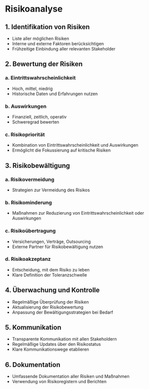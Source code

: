 # Risikoanalyse

## 1. Identifikation von Risiken
- Liste aller möglichen Risiken
- Interne und externe Faktoren berücksichtigen
- Frühzeitige Einbindung aller relevanten Stakeholder

## 2. Bewertung der Risiken
### a. Eintrittswahrscheinlichkeit
- Hoch, mittel, niedrig
- Historische Daten und Erfahrungen nutzen

### b. Auswirkungen
- Finanziell, zeitlich, operativ
- Schweregrad bewerten

### c. Risikopriorität
- Kombination von Eintrittswahrscheinlichkeit und Auswirkungen
- Ermöglicht die Fokussierung auf kritische Risiken

## 3. Risikobewältigung
### a. Risikovermeidung
- Strategien zur Vermeidung des Risikos

### b. Risikominderung
- Maßnahmen zur Reduzierung von Eintrittswahrscheinlichkeit oder Auswirkungen

### c. Risikoübertragung
- Versicherungen, Verträge, Outsourcing
- Externe Partner für Risikobewältigung nutzen

### d. Risikoakzeptanz
- Entscheidung, mit dem Risiko zu leben
- Klare Definition der Toleranzschwelle

## 4. Überwachung und Kontrolle
- Regelmäßige Überprüfung der Risiken
- Aktualisierung der Risikobewertung
- Anpassung der Bewältigungsstrategien bei Bedarf

## 5. Kommunikation
- Transparente Kommunikation mit allen Stakeholdern
- Regelmäßige Updates über den Risikostatus
- Klare Kommunikationswege etablieren

## 6. Dokumentation
- Umfassende Dokumentation aller Risiken und Maßnahmen
- Verwendung von Risikoregistern und Berichten


